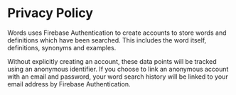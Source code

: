# Privacy Policy

Words uses Firebase Authentication to create accounts to store words and definitions which have been searched. This includes the word itself, definitions, synonyms and examples.

Without explicitly creating an account, these data points will be tracked using an anonymous identifier. If you choose to link an anonymous account with an email and password, your word search history will be linked to your email address by Firebase Authentication. 
